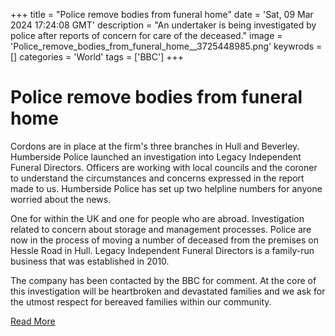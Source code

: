 +++
title = "Police remove bodies from funeral home"
date = 'Sat, 09 Mar 2024 17:24:08 GMT'
description = "An undertaker is being investigated by police after reports of concern for care of the deceased."
image = 'Police_remove_bodies_from_funeral_home__3725448985.png'
keywrods =  []
categories = 'World'
tags = ['BBC']
+++

# Police remove bodies from funeral home

Cordons are in place at the firm<bb>'s three branches in Hull and Beverley.
Humberside Police launched an investigation into Legacy Independent Funeral Directors.
Officers are working with local councils and the coroner to understand the circumstances and concerns expressed in the report made to us.
Humberside Police has set up two helpline numbers for anyone worried about the news.

One for within the UK and one for people who are abroad.
Investigation related to concern about storage and management processes.
Police are now in the process of moving a number of deceased from the premises on Hessle Road in Hull.
Legacy Independent Funeral Directors is a family-run business that was established in 2010.

The company has been contacted by the BBC for comment.
At the core of this investigation will be heartbroken and devastated families and we ask for the utmost respect for bereaved families within our community.


[Read More](https://www.bbc.co.uk/news/uk-england-humber-68522994)
